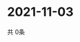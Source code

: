 # 2021-11-03
  共 0条

  <!-- BEGIN -->
  <!-- 最后更新时间Wed Nov 03 2021 02:19:07 GMT+0000 (Coordinated Universal Time) -->
  
  <!-- END -->
  
  